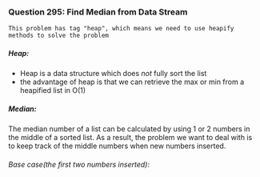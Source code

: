 ### Question 295: Find Median from Data Stream
```
This problem has tag "heap", which means we need to use heapify methods to solve the problem
```

##### Heap:
* Heap is a data structure which does _not_ fully sort the list
* the advantage of heap is that we can retrieve the max or min from a heapified list in O(1)

##### Median:
The median number of a list can be calculated by using 1 or 2 numbers in the middle of a sorted list. As a result, the problem we want to deal with is to keep track of the middle numbers when new numbers inserted. 
  
###### Base case(the first two numbers inserted):
